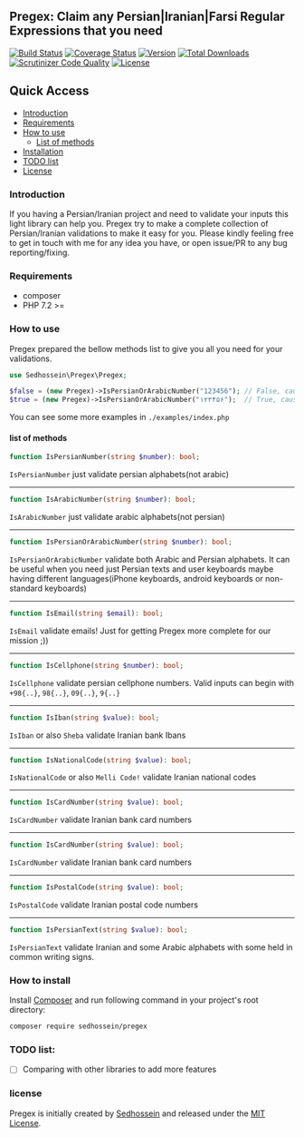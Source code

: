 ## Pregex: Claim any Persian|Iranian|Farsi Regular Expressions that you need
 
[![Build Status](https://travis-ci.org/sedhossein/pregex.svg?branch=master)](https://travis-ci.org/sedhossein/pregex)
[![Coverage Status](https://coveralls.io/repos/github/sedhossein/pregex/badge.svg?branch=master)](https://coveralls.io/github/sedhossein/pregex?branch=master)
[![Version](https://poser.pugx.org/sedhossein/pregex/version)](https://packagist.org/packages/sedhossein/pregex)
[![Total Downloads](https://poser.pugx.org/sedhossein/pregex/downloads)](https://packagist.org/packages/sedhossein/pregex)
[![Scrutinizer Code Quality](https://scrutinizer-ci.com/g/sedhossein/pregex/badges/quality-score.png?b=master)](https://scrutinizer-ci.com/g/sedhossein/pregex/?branch=master)
[![License](https://poser.pugx.org/sedhossein/pregex/license)](//packagist.org/packages/sedhossein/pregex)


## Quick Access
- [Introduction](#introduction)
- [Requirements](#requirements)
- [How to use](#how-to-use)
    -  [List of methods](#list-of-methods)
- [Installation](#how-to-install)
- [TODO list](#todo-list)
- [License](#license)

### Introduction
If you having a Persian/Iranian project and need to validate your inputs this light library can help you. 
Pregex try to make a complete collection of Persian/Iranian validations to make it easy for you. 
Please kindly feeling free to get in touch with me for any idea you have, or open issue/PR to any bug reporting/fixing.

### Requirements
- composer
- PHP 7.2 >=

### How to use
Pregex prepared the bellow methods list to give you all you need for your validations.

```php
use Sedhossein\Pregex\Pregex;

$false = (new Pregex)->IsPersianOrArabicNumber("123456"); // False, cause `123456` are english numbers
$true = (new Pregex)->IsPersianOrArabicNumber("۱۲۳۴۵۶");  // True, cause `123456` are persian numbers
```
You can see some more examples in `./examples/index.php`


#### list of methods
```php
function IsPersianNumber(string $number): bool;
```
`IsPersianNumber` just validate persian alphabets(not arabic)

---
```php
function IsArabicNumber(string $number): bool;
```
`IsArabicNumber` just validate arabic alphabets(not persian)

---
```php
function IsPersianOrArabicNumber(string $number): bool;
```
`IsPersianOrArabicNumber` validate both Arabic and Persian alphabets. It can be useful when you need just Persian texts
 and user keyboards maybe having different languages(iPhone keyboards, android keyboards or non-standard keyboards)

---
```php
function IsEmail(string $email): bool;
```
`IsEmail` validate emails! Just for getting Pregex more complete for our mission ;))

---
```php
function IsCellphone(string $number): bool;
```
`IsCellphone` validate persian cellphone numbers. Valid inputs can begin with `+98{..}`, `98{..}`, `09{..}`, `9{..}`

---
```php
function IsIban(string $value): bool;
```
`IsIban` or also `Sheba` validate Iranian bank Ibans

---
```php
function IsNationalCode(string $value): bool;
```
`IsNationalCode` or also `Melli Code!` validate Iranian national codes

---
```php
function IsCardNumber(string $value): bool;
```
`IsCardNumber` validate Iranian bank card numbers

---
```php
function IsCardNumber(string $value): bool;
```
`IsCardNumber` validate Iranian bank card numbers

---
```php
function IsPostalCode(string $value): bool;
```
`IsPostalCode` validate Iranian postal code numbers

---
```php
function IsPersianText(string $value): bool;
```
`IsPersianText` validate Iranian and some Arabic alphabets with some held in common writing signs.

### How to install
Install [Composer](https://getcomposer.org) and run following command in your project's root directory:

```bash
composer require sedhossein/pregex
```


### TODO list: 
- [ ] Comparing with other libraries to add more features

### license
Pregex is initially created by [Sedhossein](https://sedhossein.dev) and released under the [MIT License](http://opensource.org/licenses/mit-license.php).

